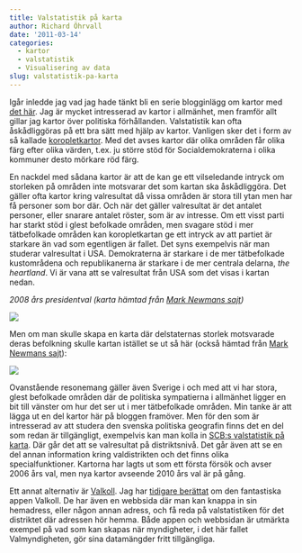 ```yaml
---
title: Valstatistik på karta
author: Richard Öhrvall
date: '2011-03-14'
categories:
  - kartor
  - valstatistik
  - Visualisering av data
slug: valstatistik-pa-karta
---
```


Igår inledde jag vad jag hade tänkt bli en serie blogginlägg om kartor med [det här](https://richardohrvall.rbind.io/2011/03/kartor-var-syn-pa-varlden/). Jag är mycket intresserad av kartor i allmänhet, men framför allt gillar jag kartor över politiska förhållanden. Valstatistik kan ofta åskådliggöras på ett bra sätt med hjälp av kartor. Vanligen sker det i form av så kallade [koropletkartor](https://en.wikipedia.org/wiki/Choropleth_map). Med det avses kartor där olika områden får olika färg efter olika värden, t.ex. ju större stöd för Socialdemokraterna i olika kommuner desto mörkare röd färg.

En nackdel med sådana kartor är att de kan ge ett vilseledande intryck om storleken på områden inte motsvarar det som kartan ska åskådliggöra. Det gäller ofta kartor kring valresultat då vissa områden är stora till ytan men har få personer som bor där. Och när det gäller valresultat är det antalet personer, eller snarare antalet röster, som är av intresse. Om ett visst parti har starkt stöd i glest befolkade områden, men svagare stöd i mer tätbefolkade områden kan koropletkartan ge ett intryck av att partiet är starkare än vad som egentligen är fallet. Det syns exempelvis när man studerar valresultat i USA. Demokraterna är starkare i de mer tätbefolkade kustområdena och republikanerna är starkare i de mer centrala delarna, _the heartland_. Vi är vana att se valresultat från USA som det visas i kartan nedan.

_2008 års presidentval (karta hämtad från [Mark Newmans sajt](http://www-personal.umich.edu/~mejn/election/2008/))_

![](http://www-personal.umich.edu/~mejn/election/2008/statemapredbluer512.png)

Men om man skulle skapa en karta där delstaternas storlek motsvarade deras befolkning skulle kartan istället se ut så här (också hämtad från [Mark Newmans sajt](http://www-personal.umich.edu/~mejn/election/2008/)):

![](http://www-personal.umich.edu/~mejn/election/2008/statepopredblue512.png)

Ovanstående resonemang gäller även Sverige i och med att vi har stora, glest befolkade områden där de politiska sympatierna i allmänhet ligger en bit till vänster om hur det ser ut i mer tätbefolkade områden. Min tanke är att lägga ut en del kartor här på bloggen framöver. Men för den som är intresserad av att studera den svenska politiska geografin finns det en del som redan är tillgängligt, exempelvis kan man kolla in [SCB:s valstatistik på karta](https://www.scb.se/Pages/List____296469.aspx). Där går det att se valresultat på distriktsnivå. Det går även att se en del annan information kring valdistrikten och det finns olika specialfunktioner. Kartorna har lagts ut som ett första försök och avser 2006 års val, men nya kartor avseende 2010 års val är på gång.

Ett annat alternativ är [Valkoll](https://valkoll.se/). Jag har [tidigare berättat](https://richardohrvall.rbind.io/2011/02/politisk-promenad/) om den fantastiska appen Valkoll. De har även en webbsida där man kan knappa in sin hemadress, eller någon annan adress, och få reda på valstatistiken för det distriktet där adressen hör hemma. Både appen och webbsidan är utmärkta exempel på vad som kan skapas när myndigheter, i det här fallet Valmyndigheten, gör sina datamängder fritt tillgängliga.

